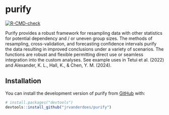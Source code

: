 
<!-- README.md is generated from README.Rmd. Please edit that file -->

# purify

<!-- badges: start -->

[![R-CMD-check](https://github.com/jrvanderdoes/purify/actions/workflows/R-CMD-check.yaml/badge.svg)](https://github.com/jrvanderdoes/purify/actions/workflows/R-CMD-check.yaml)
<!-- badges: end -->

Purify provides a robust framework for resampling data with other
statistics for potential dependency and / or uneven group sizes. The
methods of resampling, cross-validation, and forecasting confidence
intervals purify the data resulting in improved conclusions under a
variety of scenarios. The functions are robust and flexible permitting
direct use or seamless integration into the custom analyses. See example
uses in Tetui et al. (2022) and Alexander, K. L., Hall, K., & Chen, Y.
M. (2024).

## Installation

You can install the development version of purify from
[GitHub](https://github.com/) with:

``` r
# install.packages("devtools")
devtools::install_github("jrvanderdoes/purify")
```

<!-- You'll still need to render `README.Rmd` regularly, to keep `README.md` up-to-date. `devtools::build_readme()` is handy for this. You could also use GitHub Actions to re-render `README.Rmd` every time you push. An example workflow can be found here: <https://github.com/r-lib/actions/tree/v1/examples>. -->
